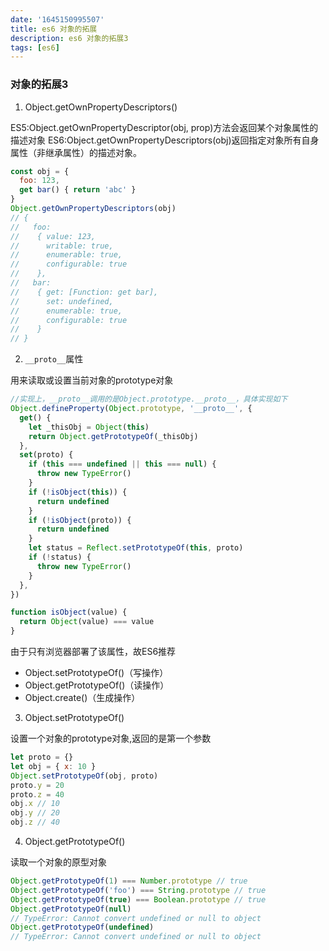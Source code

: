 ```yaml
---
date: '1645150995507'
title: es6 对象的拓展
description: es6 对象的拓展3
tags: [es6]
---
```

### 对象的拓展3
1. Object.getOwnPropertyDescriptors()

ES5:Object.getOwnPropertyDescriptor(obj, prop)方法会返回某个对象属性的描述对象
ES6:Object.getOwnPropertyDescriptors(obj)返回指定对象所有自身属性（非继承属性）的描述对象。
```javascript
const obj = {
  foo: 123,
  get bar() { return 'abc' }
}
Object.getOwnPropertyDescriptors(obj)
// { 
//   foo:
//    { value: 123,
//      writable: true,
//      enumerable: true,
//      configurable: true 
//    },
//   bar:
//    { get: [Function: get bar],
//      set: undefined,
//      enumerable: true,
//      configurable: true 
//    } 
// }
```
2. `__proto__`属性

用来读取或设置当前对象的prototype对象
```javascript
//实现上，__proto__调用的是Object.prototype.__proto__，具体实现如下
Object.defineProperty(Object.prototype, '__proto__', {
  get() {
    let _thisObj = Object(this)
    return Object.getPrototypeOf(_thisObj)
  },
  set(proto) {
    if (this === undefined || this === null) {
      throw new TypeError()
    }
    if (!isObject(this)) {
      return undefined
    }
    if (!isObject(proto)) {
      return undefined
    }
    let status = Reflect.setPrototypeOf(this, proto)
    if (!status) {
      throw new TypeError()
    }
  },
})

function isObject(value) {
  return Object(value) === value
}
```
由于只有浏览器部署了该属性，故ES6推荐
 - Object.setPrototypeOf()（写操作）
 - Object.getPrototypeOf()（读操作）
 - Object.create()（生成操作）
3. Object.setPrototypeOf()

设置一个对象的prototype对象,返回的是第一个参数
```javascript
let proto = {}
let obj = { x: 10 }
Object.setPrototypeOf(obj, proto)
proto.y = 20
proto.z = 40
obj.x // 10
obj.y // 20
obj.z // 40
```
4. Object.getPrototypeOf()

读取一个对象的原型对象
```javascript
Object.getPrototypeOf(1) === Number.prototype // true
Object.getPrototypeOf('foo') === String.prototype // true
Object.getPrototypeOf(true) === Boolean.prototype // true
Object.getPrototypeOf(null)
// TypeError: Cannot convert undefined or null to object
Object.getPrototypeOf(undefined)
// TypeError: Cannot convert undefined or null to object
```
